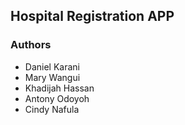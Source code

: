 
## Hospital Registration APP

### Authors

- Daniel Karani
- Mary Wangui
- Khadijah Hassan 
- Antony Odoyoh
- Cindy Nafula